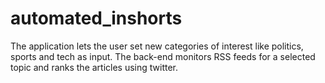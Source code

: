 # automated_inshorts

The application lets the user set new categories of interest like politics, sports and tech as input. The back-end monitors RSS feeds for a selected topic and ranks the articles using twitter. 
